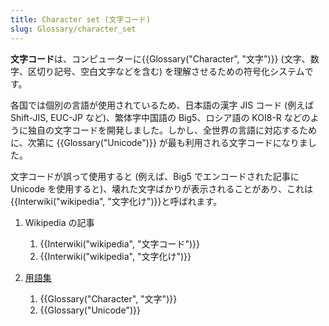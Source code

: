 ```yaml
---
title: Character set (文字コード)
slug: Glossary/character_set
---
```

**文字コード**は、コンピューターに{{Glossary("Character", "文字")}} (文字、数字、区切り記号、空白文字などを含む) を理解させるための符号化システムです。

各国では個別の言語が使用されているため、日本語の漢字 JIS コード (例えば Shift-JIS, EUC-JP など)、繁体字中国語の Big5、ロシア語の KOI8-R などのように独自の文字コードを開発しました。しかし、全世界の言語に対応するために、次第に {{Glossary("Unicode")}} が最も利用される文字コードになりました。

文字コードが誤って使用すると (例えば、Big5 でエンコードされた記事に Unicode を使用すると)、壊れた文字ばかりが表示されることがあり、これは{{Interwiki("wikipedia", "文字化け")}}と呼ばれます。

1.  Wikipedia の記事

    1.  {{Interwiki("wikipedia", "文字コード")}}
    2.  {{Interwiki("wikipedia", "文字化け")}}

2.  [用語集](/ja/docs/Glossary)

    1.  {{Glossary("Character", "文字")}}
    2.  {{Glossary("Unicode")}}

